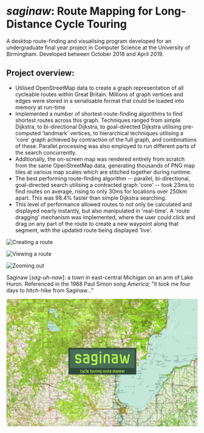 # _saginaw_: Route Mapping for Long-Distance Cycle Touring
A desktop route-finding and visualising program developed for an undergraduate final year project in Computer Science at the University of Birmingham. Developed between October 2018 and April 2019.

## Project overview:
- Utilised OpenStreetMap data to create a graph representation of all cycleable routes within Great Britain. Millions of graph vertices and edges were stored in a serialisable format that could be loaded into memory at run-time
- Implemented a number of shortest-route-finding algorithms to find shortest routes across this graph. Techniques ranged from simple Dijkstra, to bi-directional Dijkstra, to goal-directed Dijkstra utilising pre-computed 'landmark' vertices, to hierarchical techniques utilising a 'core' graph achieved by contraction of the full graph, and combinations of these. Parallel processing was also employed to run different parts of the search concurrently.
- Additionally, the on-screen map was rendered entirely from scratch from the same OpenStreetMap data, generating thousands of PNG map tiles at various map scales which are stitched together during runtime.
- The best performing route-finding algorithm -- parallel, bi-directional, goal-directed search utilising a contracted graph 'core' -- took 23ms to find routes on average, rising to only 30ms for locations over 250km apart. This was 98.4% faster than simple Dijkstra searching.
- This level of performance allowed routes to not only be calculated and displayed nearly instantly, but also manipulated in 'real-time'. A 'route dragging' mechanism was implemented, where the user could click and drag on any part of the route to create a new waypoint along that segment, with the updated route being displayed 'live'.

![Creating a route](saginaw/res/gifs/clip1.gif?raw=true)

![Viewing a route](saginaw/res/gifs/clip2.gif?raw=true)

![Zooming out](saginaw/res/gifs/clip3.gif?raw=true)

Saginaw [_sag-uh-naw_]: a town in east-central Michigan on an arm of Lake Huron. Referenced in the 1968 Paul Simon song _America_; "it took me four days to hitch-hike from Saginaw..."

![Project cover image](saginaw/res/icon/splash.png?raw=true)
